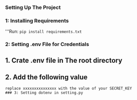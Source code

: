 ### Setting Up The Project
### 1: Installing Requirements
'''Run: ```pip install requirements.txt```
### 2: Setting .env File for Credentials
## 1. Crate .env file in The root directory
## 2. Add the following value
   ~~~DJANGO_SECRET = 'xxxxxxxxxxxxxxxxxxxxxxxxx'~~~
replace xxxxxxxxxxxxxxx with the value of your SECRET_KEY
### 3: Setting dotenv in setting.py
